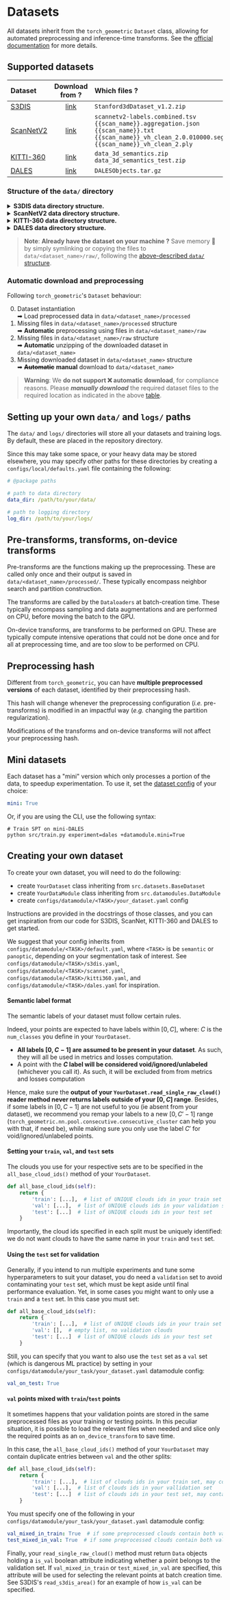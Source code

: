 # Datasets

All datasets inherit from the `torch_geometric` `Dataset` class, allowing for 
automated preprocessing and inference-time transforms. 
See the [official documentation](https://pytorch-geometric.readthedocs.io/en/latest/tutorial/create_dataset.html)
for more details. 

## Supported datasets
<div align="center">

| Dataset                                                                                                                 |                                                           Download from ?                                                            | Which files ?                                        | Where to ? |
|:------------------------------------------------------------------------------------------------------------------------|:------------------------------------------------------------------------------------------------------------------------------------:|:-----------------------------------------------------|:----|
| [S3DIS](http://buildingparser.stanford.edu/dataset.html)                                                                |         [link](https://docs.google.com/forms/d/e/1FAIpQLScDimvNMCGhy_rmBA2gHfDu3naktRm6A8BPwAWWDv-Uhm6Shw/viewform?c=0&w=1)          | `Stanford3dDataset_v1.2.zip`                         | `data/s3dis/` |
| [ScanNetV2](http://www.scan-net.org/)                                                                |         [link](http://www.scan-net.org/ScanNet)          | `scannetv2-labels.combined.tsv` `{{scan_name}}.aggregation.json` `{{scan_name}}.txt` `{{scan_name}}_vh_clean_2.0.010000.segs.json` `{{scan_name}}_vh_clean_2.ply` | `data/scannet/` |
| [KITTI-360](https://www.cvlibs.net/datasets/kitti-360/index.php)                                                        |                                    [link](http://www.cvlibs.net/datasets/kitti-360/download.php)                                     | `data_3d_semantics.zip` `data_3d_semantics_test.zip` | `data/kitti360/` |
| [DALES](https://udayton.edu/engineering/research/centers/vision_lab/research/was_data_analysis_and_processing/dale.php) | [link](https://docs.google.com/forms/d/e/1FAIpQLSefhHMMvN0Uwjnj_vWQgYSvtFOtaoGFWsTIcRuBTnP09NHR7A/viewform?fbzx=5530674395784263977) | `DALESObjects.tar.gz`                                | `data/dales/` |

</div>


### Structure of the `data/` directory
<details>
<summary><b>S3DIS data directory structure.</b></summary>
<br><br>

```
└── data
    └── s3dis                                                     # Structure for S3DIS
        ├── Stanford3dDataset_v1.2.zip                              # (optional) Downloaded zipped dataset with non-aligned rooms
        ├── raw                                                     # Raw dataset files
        │   └── Area_{{1, 2, 3, 4, 5, 6}}                             # S3DIS's area/room/room.txt structure
        │       └── Area_{{1, 2, 3, 4, 5, 6}}_alignmentAngle.txt        # Room alignment angles required for entire floor reconstruction
        │       └── {{room_name}}  
        │           └── {{room_name}}.txt
        └── processed                                               # Preprocessed data
            └── {{train, val, test}}                                  # Dataset splits
                └── {{preprocessing_hash}}                              # Preprocessing folder
                    └── Area_{{1, 2, 3, 4, 5, 6}}.h5                      # Preprocessed Area file

```

> **Warning**: Make sure you download `Stanford3dDataset_v1.2.zip` and 
> **NOT** the aligned version ⛔ `Stanford3dDataset_v1.2_Aligned_Version.zip`,
> which does not contain the `Area_{{1, 2, 3, 4, 5, 6}}_alignmentAngle.txt` 
> files.

<br>
</details>

<details>
<summary><b>ScanNetV2 data directory structure.</b></summary>
<br><br>

```
└── data
    └─── scannet                                     # Structure for ScanNetV2
        ├── raw                                         # Raw dataset files
        |   ├── scannetv2-labels.combined.tsv
        |   ├── scans
        |   │   └── {{scan_name}}
        |   │       ├── {{scan_name}}.aggregation.json
        |   │       ├── {{scan_name}}.txt
        |   │       ├── {{scan_name}}_vh_clean_2.0.010000.segs.json
        |   │       └── {{scan_name}}_vh_clean_2.ply
        |   └── scans_test
        |       └── {{scan_name}}
        |           └── {{scan_name}}_vh_clean_2.ply
        └── processed                                   # Preprocessed data
            └── {{train, val, test}}                      # Dataset splits
                └── {{preprocessing_hash}}                  # Preprocessing folder
                    └── {{scans, scans_test}}
                        └── {{scan_name}}.h5                # Preprocessed scan file

```
<br>
</details>

<details>
<summary><b>KITTI-360 data directory structure.</b></summary>
<br><br>

```
└── data
    └─── kitti360                                     # Structure for KITTI-360
        ├── data_3d_semantics_test.zip                  # (optional) Downloaded zipped test dataset
        ├── data_3d_semantics.zip                       # (optional) Downloaded zipped train dataset
        ├── raw                                         # Raw dataset files
        │   └── data_3d_semantics                       # Contains all raw train and test sequences
        │       └── {{sequence_name}}                     # KITTI-360's sequence/static/window.ply structure
        │           └── static
        │               └── {{window_name}}.ply
        └── processed                                   # Preprocessed data
            └── {{train, val, test}}                      # Dataset splits
                └── {{preprocessing_hash}}                  # Preprocessing folder
                    └── {{sequence_name}}
                        └── {{window_name}}.h5                # Preprocessed window file

```
<br>
</details>

<details>
<summary><b>DALES data directory structure.</b></summary>
<br><br>

```
└── data
    └── dales                                         # Structure for DALES
        ├── DALESObjects.tar.gz                         # (optional) Downloaded zipped dataset
        ├── raw                                         # Raw dataset files
        │   └── {{train, test}}                           # DALES' split/tile.ply structure
        │       └── {{tile_name}}.ply
        └── processed                                   # Preprocessed data
            └── {{train, val, test}}                      # Dataset splits
                └── {{preprocessing_hash}}                  # Preprocessing folder
                    └── {{tile_name}}.h5                      # Preprocessed tile file

```

> **Warning**: Make sure you download the `DALESObjects.tar.gz` and **NOT** 
> ⛔ `dales_semantic_segmentation_las.tar.gz` nor 
> ⛔ `dales_semantic_segmentation_ply.tar.gz` versions, which do not contain 
> all required point attributes.

<br>
</details>

> **Note**: **Already have the dataset on your machine ?** Save memory 💾 by 
> simply symlinking or copying the files to `data/<dataset_name>/raw/`, following the 
> [above-described `data/` structure](#structure-of-the-data-directory).

### Automatic download and preprocessing
Following `torch_geometric`'s `Dataset` behaviour:

0. Dataset instantiation <br>
➡ Load preprocessed data in `data/<dataset_name>/processed`
1. Missing files in `data/<dataset_name>/processed` structure<br>
➡ **Automatic** preprocessing using files in `data/<dataset_name>/raw`
2. Missing files in `data/<dataset_name>/raw` structure<br>
➡ **Automatic** unzipping of the downloaded dataset in `data/<dataset_name>`
3. Missing downloaded dataset in `data/<dataset_name>` structure<br>
➡ ~~**Automatic**~~ **manual** download to `data/<dataset_name>`

> **Warning**: We **do not support ❌ automatic download**, for compliance 
>reasons.
>Please _**manually download**_ the required dataset files to the required 
>location as indicated in the above [table](#supported-datasets).


## Setting up your own `data/` and `logs/` paths
The `data/` and `logs/` directories will store all your datasets and training 
logs. By default, these are placed in the repository directory. 

Since this may take some space, or your heavy data may be stored elsewhere, you 
may specify other paths for these directories by creating a 
`configs/local/defaults.yaml` file containing the following:

```yaml
# @package paths

# path to data directory
data_dir: /path/to/your/data/

# path to logging directory
log_dir: /path/to/your/logs/
```

## Pre-transforms, transforms, on-device transforms

Pre-transforms are the functions making up the preprocessing. 
These are called only once and their output is saved in 
`data/<dataset_name>/processed/`. These typically encompass neighbor search and 
partition construction.

The transforms are called by the `Dataloaders` at batch-creation time. These 
typically encompass sampling and data augmentations and are performed on CPU, 
before moving the batch to the GPU.

On-device transforms, are transforms to be performed on GPU. These are 
typically compute intensive operations that could not be done once and for all 
at preprocessing time, and are too slow to be performed on CPU.

## Preprocessing hash
Different from `torch_geometric`, you can have **multiple 
preprocessed versions** of each dataset, identified by their preprocessing hash.

This hash will change whenever the preprocessing configuration 
(_i.e._ pre-transforms) is modified in an impactful way (_e.g._ changing the 
partition regularization). 

Modifications of the transforms and on-device 
transforms will not affect your preprocessing hash.

## Mini datasets
Each dataset has a "mini" version which only processes a portion of the data, to
speedup experimentation. To use it, set the
[dataset config](../configs/datamodule) of your choice:
```yaml
mini: True
```

Or, if you are using the CLI, use the following syntax:
```shell script
# Train SPT on mini-DALES
python src/train.py experiment=dales +datamodule.mini=True
```

## Creating your own dataset
To create your own dataset, you will need to do the following:
- create `YourDataset` class inheriting from `src.datasets.BaseDataset`
- create `YourDataModule` class inheriting from `src.datamodules.DataModule`
- create `configs/datamodule/<TASK>/your_dataset.yaml` config 
 
Instructions are provided in the docstrings of those classes, and you can get
inspiration from our code for S3DIS, ScanNet, KITTI-360 and DALES to get started. 

We suggest that your config inherits from `configs/datamodule/<TASK>/default.yaml`, where `<TASK>` is be `semantic` or `panoptic`, depending on your segmentation task of interest. See
`configs/datamodule/<TASK>/s3dis.yaml`, `configs/datamodule/<TASK>/scannet.yaml`, `configs/datamodule/<TASK>/kitti360.yaml`, and 
`configs/datamodule/<TASK>/dales.yaml` for inspiration.

#### Semantic label format
The semantic labels of your dataset must follow certain rules. 

Indeed, your points are expected to have labels within $[0, C]$, where: $C$ is 
the `num_classes` you define in your `YourDataset`. 

- **All labels $[0, C - 1]$ are assumed to be present in your dataset**. As 
such, they will all be used in metrics and losses computation.
- A point with the **$C$ label will be considered void/ignored/unlabeled** 
(whichever you call it). As such, it will be excluded from from metrics and 
losses computation

Hence, make sure the **output of your `YourDataset.read_single_raw_cloud()` 
reader method never returns labels outside of your $[0, C]$ range**. Besides, 
if some labels in $[0, C - 1]$ are not useful to you (ie absent from your 
dataset), we recommend you remap your labels to a new $[0, C' - 1]$ range
(`torch_geometric.nn.pool.consecutive.consecutive_cluster` can help you with 
that, if need be), while making sure you only use the label $C'$ for
void/ignored/unlabeled points. 

#### Setting your `train`, `val`, and `test` sets
The clouds you use for your respective sets are to be specified in the 
`all_base_cloud_ids()` method of your `YourDataset`.

```python
def all_base_cloud_ids(self):
    return {
        'train': [...],  # list of UNIQUE clouds ids in your train set
        'val': [...],  # list of UNIQUE clouds ids in your validation set
        'test': [...]  # list of UNIQUE clouds ids in your test set
    }
```

Importantly, the cloud ids specified in each split must be uniquely identified: 
we do not want clouds to have the same name in your `train` and `test` set.

#### Using the `test` set for validation
Generally, if you intend to run multiple experiments and tune some 
hyperparameters to suit your dataset, you do need a `validation` set to avoid
contaminating your `test` set, which must be kept aside until final performance
evaluation. Yet, in some cases you might want to only use a `train` and a `test`
set. In this case you must set:

```python
def all_base_cloud_ids(self):
    return {
        'train': [...],  # list of UNIQUE clouds ids in your train set
        'val': [],  # empty list, no validation clouds
        'test': [...]  # list of UNIQUE clouds ids in your test set
    }
```

Still, you can specify that you want to also use the `test` set as a `val` set 
(which is dangerous ML practice) by setting in your 
`configs/datamodule/your_task/your_dataset.yaml` datamodule config:

```yaml
val_on_test: True
```

#### `val` points mixed with `train`/`test` points
It sometimes happens that your validation points are stored in the same 
preprocessed files as your training or testing points. In this peculiar situation, it is 
possible to load the relevant files when needed and slice only the required points 
as an `on_device_transform` to save time. 

In this case, the `all_base_cloud_ids()` method of your `YourDataset` may contain duplicate
entries between `val` and the other splits:

```python
def all_base_cloud_ids(self):
    return {
        'train': [...],  # list of clouds ids in your train set, may contain duplicates with val
        'val': [...],  # list of clouds ids in your vallidation set
        'test': [...]  # list of clouds ids in your test set, may contain duplicates with val
    }
```

You must specify one of the following in your 
`configs/datamodule/your_task/your_dataset.yaml` datamodule config:

```yaml
val_mixed_in_train: True  # if some preprocessed clouds contain both validation and train points
test_mixed_in_val: True  # if some preprocessed clouds contain both validation and test points
```

Finally, your `read_single_raw_cloud()` method must return `Data` objects holding a `is_val` 
boolean attribute indicating whether a point belongs to the validation set. If `val_mixed_in_train`
or `test_mixed_in_val` are specified, this attribute will be used for selecting the relevant 
points at batch creation time. See S3DIS's `read_s3dis_area()` for an example of how `is_val` 
can be specified.
